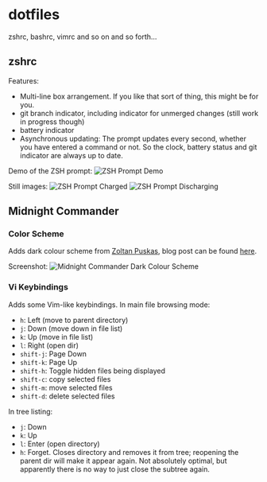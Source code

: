 dotfiles
==========================

zshrc, bashrc, vimrc and so on and so forth...

zshrc
-----

Features:
* Multi-line  box arrangement. If you like  that sort of thing,  this might be
  for you.
* git branch  indicator, including indicator for unmerged  changes (still work
  in progress though)
* battery indicator
* Asynchronous  updating: The prompt  updates every  second, whether  you have
  entered a command or not. So the clock, battery status and git indicator are
  always up to date.

Demo of the ZSH prompt:
![ZSH Prompt Demo](http://www.alpenwasser.net/emoticons/alpenwasser-zsh-prompt.gif)

Still images:
![ZSH Prompt Charged](http://www.alpenwasser.net/images/2015-05-23--23-50-44--prompt.png)
![ZSH Prompt Discharging](http://www.alpenwasser.net/images/2015-05-23--23-51-40--discharging.png)

Midnight Commander
------------------

### Color Scheme

Adds dark colour scheme from [Zoltan Puskas](https://github.com/zpuskas/linux/blob/master/home/.local/share/mc/skins/darkened.ini),
blog post can be found [here](https://sinustrom.info/2014/03/23/midnight-commander-dark-color-scheme/).

Screenshot:
![Midnight Commander Dark Colour Scheme](http://www.alpenwasser.net/images/2015-05-25--18-25-59--mc-darkened.png)


### Vi Keybindings

Adds some Vim-like keybindings. In main file browsing mode:
* `h`: Left (move to parent directory)
* `j`: Down (move down in file list)
* `k`: Up (move in file list)
* `l`: Right (open dir)
* `shift-j`: Page Down
* `shift-k`: Page Up
* `shift-h`: Toggle hidden files being displayed
* `shift-c`: copy selected files
* `shift-m`: move selected files
* `shift-d`: delete selected files

In tree listing:
* `j`: Down
* `k`: Up
* `l`: Enter (open directory)
* `h`: Forget. Closes directory and removes it from tree; reopening the parent dir will make it appear again. Not absolutely optimal, but apparently there is no way to just close the subtree again.
